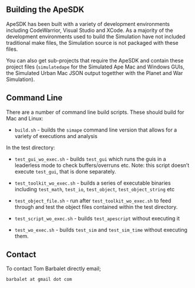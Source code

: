 ## Building the ApeSDK

ApeSDK has been built with a variety of development environments including CodeWarrior, Visual Studio and XCode. As a majority of the development environments used to build the Simulation have not included traditional make files, the Simulation source is not packaged with these files.

You can also get sub-projects that require the ApeSDK and contain these project files (`simulatedape` for the Simulated Ape Mac and Windows GUIs, the Simulated Urban Mac JSON output togetther with the Planet and War Simulation).

## Command Line

There are a number of command line build scripts. These should build for Mac and Linux:

* `build.sh` - builds the `simape` command line version that allows for a variety of executions and analysis

In the test directory:

* `test_gui_wo_exec.sh` - builds `test_gui` which runs the guis in a leaderless mode to check buffers/overruns etc. Note: this script doesn’t execute `test_gui`, that is done separately.

* `test_toolkit_wo_exec.sh` - builds a series of executable binaries including `test_math`, `test_io`, `test_object`, `test_object_string` etc

* `test_object_file.sh` - run after `test_toolkit_wo_exec.sh` to feed through and test the object files contained within the test directory.


* `test_script_wo_exec.sh` - builds `test_apescript` without executing it

* `test_wo_exec.sh` - builds `test_sim` and `test_sim_time` without executing them.

## Contact

To contact Tom Barbalet directly email;

   `barbalet at gmail dot com`
